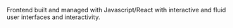 Frontend built and managed with Javascript/React with interactive and fluid user interfaces and interactivity.
